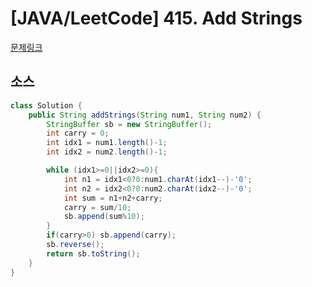 # [JAVA/LeetCode] 415. Add Strings

[문제링크](https://leetcode.com/problems/add-strings/)



## 소스

```java
class Solution {
    public String addStrings(String num1, String num2) {
        StringBuffer sb = new StringBuffer();
        int carry = 0;
        int idx1 = num1.length()-1;
        int idx2 = num2.length()-1;

        while (idx1>=0||idx2>=0){
            int n1 = idx1<0?0:num1.charAt(idx1--)-'0';
            int n2 = idx2<0?0:num2.charAt(idx2--)-'0';
            int sum = n1+n2+carry;
            carry = sum/10;
            sb.append(sum%10);
        }
        if(carry>0) sb.append(carry);
        sb.reverse();
        return sb.toString();
    }
}
```

